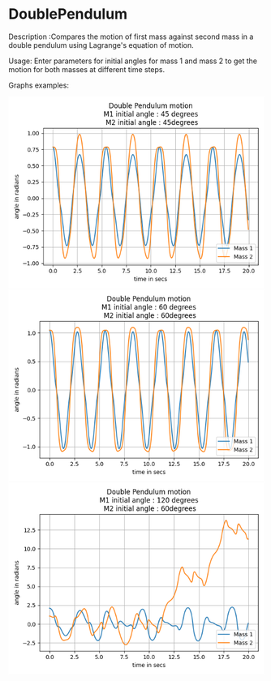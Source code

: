 # DoublePendulum

Description :Compares the motion of first mass against second mass in a double pendulum using Lagrange's equation of motion.

Usage: Enter parameters for initial angles for mass 1 and mass 2 to get the motion for both masses at different time steps.

Graphs examples:


![](image/myplot1.png)
![](image/myplot2.png)
![](image/myplot4.png)

